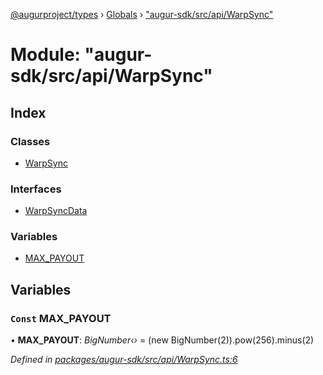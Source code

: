 [@augurproject/types](../README.md) › [Globals](../globals.md) › ["augur-sdk/src/api/WarpSync"](_augur_sdk_src_api_warpsync_.md)

# Module: "augur-sdk/src/api/WarpSync"

## Index

### Classes

* [WarpSync](../classes/_augur_sdk_src_api_warpsync_.warpsync.md)

### Interfaces

* [WarpSyncData](../interfaces/_augur_sdk_src_api_warpsync_.warpsyncdata.md)

### Variables

* [MAX_PAYOUT](_augur_sdk_src_api_warpsync_.md#const-max_payout)

## Variables

### `Const` MAX_PAYOUT

• **MAX_PAYOUT**: *BigNumber‹›* = (new BigNumber(2)).pow(256).minus(2)

*Defined in [packages/augur-sdk/src/api/WarpSync.ts:6](https://github.com/AugurProject/augur/blob/69c4be52bf/packages/augur-sdk/src/api/WarpSync.ts#L6)*
